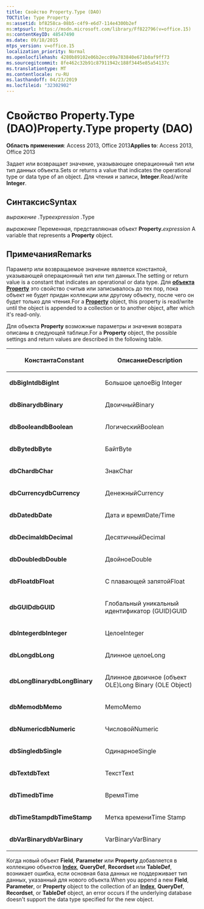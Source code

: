 ```yaml
---
title: Свойство Property.Type (DAO)
TOCTitle: Type Property
ms:assetid: bf8258ca-08b5-c4f9-e6d7-114e4300b2ef
ms:mtpsurl: https://msdn.microsoft.com/library/Ff822796(v=office.15)
ms:contentKeyID: 48547490
ms.date: 09/18/2015
mtps_version: v=office.15
localization_priority: Normal
ms.openlocfilehash: 4280b89102e06b2ecc09a783840e671b0af9ff73
ms.sourcegitcommit: 8fe462c32b91c87911942c188f3445e85a54137c
ms.translationtype: MT
ms.contentlocale: ru-RU
ms.lasthandoff: 04/23/2019
ms.locfileid: "32302902"
---
```

# <a name="propertytype-property-dao"></a><span data-ttu-id="bb9fb-102">Свойство Property.Type (DAO)</span><span class="sxs-lookup"><span data-stu-id="bb9fb-102">Property.Type property (DAO)</span></span>


<span data-ttu-id="bb9fb-103">**Область применения**: Access 2013, Office 2013</span><span class="sxs-lookup"><span data-stu-id="bb9fb-103">**Applies to**: Access 2013, Office 2013</span></span>

<span data-ttu-id="bb9fb-104">Задает или возвращает значение, указывающее операционный тип или тип данных объекта.</span><span class="sxs-lookup"><span data-stu-id="bb9fb-104">Sets or returns a value that indicates the operational type or data type of an object.</span></span> <span data-ttu-id="bb9fb-105">Для чтения и записи, **Integer**.</span><span class="sxs-lookup"><span data-stu-id="bb9fb-105">Read/write **Integer**.</span></span>

## <a name="syntax"></a><span data-ttu-id="bb9fb-106">Синтаксис</span><span class="sxs-lookup"><span data-stu-id="bb9fb-106">Syntax</span></span>

<span data-ttu-id="bb9fb-107">*выражение* .Type</span><span class="sxs-lookup"><span data-stu-id="bb9fb-107">*expression* .Type</span></span>

<span data-ttu-id="bb9fb-108">*выражение* Переменная, представляюная объект **Property.**</span><span class="sxs-lookup"><span data-stu-id="bb9fb-108">*expression* A variable that represents a **Property** object.</span></span>

## <a name="remarks"></a><span data-ttu-id="bb9fb-109">Примечания</span><span class="sxs-lookup"><span data-stu-id="bb9fb-109">Remarks</span></span>

<span data-ttu-id="bb9fb-110">Параметр или возвращаемое значение является константой, указывающей операционный тип или тип данных.</span><span class="sxs-lookup"><span data-stu-id="bb9fb-110">The setting or return value is a constant that indicates an operational or data type.</span></span> <span data-ttu-id="bb9fb-111">Для **[объекта Property](property-object-dao.md)** это свойство считыв или записывалось до тех пор, пока объект не будет придан коллекции или другому объекту, после чего он будет только для чтения.</span><span class="sxs-lookup"><span data-stu-id="bb9fb-111">For a **[Property](property-object-dao.md)** object, this property is read/write until the object is appended to a collection or to another object, after which it's read-only.</span></span>

<span data-ttu-id="bb9fb-112">Для объекта **Property** возможные параметры и значения возврата описаны в следующей таблице.</span><span class="sxs-lookup"><span data-stu-id="bb9fb-112">For a **Property** object, the possible settings and return values are described in the following table.</span></span>

<table>
<colgroup>
<col style="width: 50%" />
<col style="width: 50%" />
</colgroup>
<thead>
<tr class="header">
<th><p><span data-ttu-id="bb9fb-113">Константа</span><span class="sxs-lookup"><span data-stu-id="bb9fb-113">Constant</span></span></p></th>
<th><p><span data-ttu-id="bb9fb-114">Описание</span><span class="sxs-lookup"><span data-stu-id="bb9fb-114">Description</span></span></p></th>
</tr>
</thead>
<tbody>
<tr class="odd">
<td><p><span data-ttu-id="bb9fb-115"><strong>dbBigInt</strong></span><span class="sxs-lookup"><span data-stu-id="bb9fb-115"><strong>dbBigInt</strong></span></span></p></td>
<td><p><span data-ttu-id="bb9fb-116">Большое целое</span><span class="sxs-lookup"><span data-stu-id="bb9fb-116">Big Integer</span></span></p></td>
</tr>
<tr class="even">
<td><p><span data-ttu-id="bb9fb-117"><strong>dbBinary</strong></span><span class="sxs-lookup"><span data-stu-id="bb9fb-117"><strong>dbBinary</strong></span></span></p></td>
<td><p><span data-ttu-id="bb9fb-118">Двоичный</span><span class="sxs-lookup"><span data-stu-id="bb9fb-118">Binary</span></span></p></td>
</tr>
<tr class="odd">
<td><p><span data-ttu-id="bb9fb-119"><strong>dbBoolean</strong></span><span class="sxs-lookup"><span data-stu-id="bb9fb-119"><strong>dbBoolean</strong></span></span></p></td>
<td><p><span data-ttu-id="bb9fb-120">Логический</span><span class="sxs-lookup"><span data-stu-id="bb9fb-120">Boolean</span></span></p></td>
</tr>
<tr class="even">
<td><p><span data-ttu-id="bb9fb-121"><strong>dbByte</strong></span><span class="sxs-lookup"><span data-stu-id="bb9fb-121"><strong>dbByte</strong></span></span></p></td>
<td><p><span data-ttu-id="bb9fb-122">Байт</span><span class="sxs-lookup"><span data-stu-id="bb9fb-122">Byte</span></span></p></td>
</tr>
<tr class="odd">
<td><p><span data-ttu-id="bb9fb-123"><strong>dbChar</strong></span><span class="sxs-lookup"><span data-stu-id="bb9fb-123"><strong>dbChar</strong></span></span></p></td>
<td><p><span data-ttu-id="bb9fb-124">Знак</span><span class="sxs-lookup"><span data-stu-id="bb9fb-124">Char</span></span></p></td>
</tr>
<tr class="even">
<td><p><span data-ttu-id="bb9fb-125"><strong>dbCurrency</strong></span><span class="sxs-lookup"><span data-stu-id="bb9fb-125"><strong>dbCurrency</strong></span></span></p></td>
<td><p><span data-ttu-id="bb9fb-126">Денежный</span><span class="sxs-lookup"><span data-stu-id="bb9fb-126">Currency</span></span></p></td>
</tr>
<tr class="odd">
<td><p><span data-ttu-id="bb9fb-127"><strong>dbDate</strong></span><span class="sxs-lookup"><span data-stu-id="bb9fb-127"><strong>dbDate</strong></span></span></p></td>
<td><p><span data-ttu-id="bb9fb-128">Дата и время</span><span class="sxs-lookup"><span data-stu-id="bb9fb-128">Date/Time</span></span></p></td>
</tr>
<tr class="even">
<td><p><span data-ttu-id="bb9fb-129"><strong>dbDecimal</strong></span><span class="sxs-lookup"><span data-stu-id="bb9fb-129"><strong>dbDecimal</strong></span></span></p></td>
<td><p><span data-ttu-id="bb9fb-130">Десятичный</span><span class="sxs-lookup"><span data-stu-id="bb9fb-130">Decimal</span></span></p></td>
</tr>
<tr class="odd">
<td><p><span data-ttu-id="bb9fb-131"><strong>dbDouble</strong></span><span class="sxs-lookup"><span data-stu-id="bb9fb-131"><strong>dbDouble</strong></span></span></p></td>
<td><p><span data-ttu-id="bb9fb-132">Двойное</span><span class="sxs-lookup"><span data-stu-id="bb9fb-132">Double</span></span></p></td>
</tr>
<tr class="even">
<td><p><span data-ttu-id="bb9fb-133"><strong>dbFloat</strong></span><span class="sxs-lookup"><span data-stu-id="bb9fb-133"><strong>dbFloat</strong></span></span></p></td>
<td><p><span data-ttu-id="bb9fb-134">С плавающей запятой</span><span class="sxs-lookup"><span data-stu-id="bb9fb-134">Float</span></span></p></td>
</tr>
<tr class="odd">
<td><p><span data-ttu-id="bb9fb-135"><strong>dbGUID</strong></span><span class="sxs-lookup"><span data-stu-id="bb9fb-135"><strong>dbGUID</strong></span></span></p></td>
<td><p><span data-ttu-id="bb9fb-136">Глобальный уникальный идентификатор (GUID)</span><span class="sxs-lookup"><span data-stu-id="bb9fb-136">GUID</span></span></p></td>
</tr>
<tr class="even">
<td><p><span data-ttu-id="bb9fb-137"><strong>dbInteger</strong></span><span class="sxs-lookup"><span data-stu-id="bb9fb-137"><strong>dbInteger</strong></span></span></p></td>
<td><p><span data-ttu-id="bb9fb-138">Целое</span><span class="sxs-lookup"><span data-stu-id="bb9fb-138">Integer</span></span></p></td>
</tr>
<tr class="odd">
<td><p><span data-ttu-id="bb9fb-139"><strong>dbLong</strong></span><span class="sxs-lookup"><span data-stu-id="bb9fb-139"><strong>dbLong</strong></span></span></p></td>
<td><p><span data-ttu-id="bb9fb-140">Длинное целое</span><span class="sxs-lookup"><span data-stu-id="bb9fb-140">Long</span></span></p></td>
</tr>
<tr class="even">
<td><p><span data-ttu-id="bb9fb-141"><strong>dbLongBinary</strong></span><span class="sxs-lookup"><span data-stu-id="bb9fb-141"><strong>dbLongBinary</strong></span></span></p></td>
<td><p><span data-ttu-id="bb9fb-142">Длинное двоичное (объект OLE)</span><span class="sxs-lookup"><span data-stu-id="bb9fb-142">Long Binary (OLE Object)</span></span></p></td>
</tr>
<tr class="odd">
<td><p><span data-ttu-id="bb9fb-143"><strong>dbMemo</strong></span><span class="sxs-lookup"><span data-stu-id="bb9fb-143"><strong>dbMemo</strong></span></span></p></td>
<td><p><span data-ttu-id="bb9fb-144">Memo</span><span class="sxs-lookup"><span data-stu-id="bb9fb-144">Memo</span></span></p></td>
</tr>
<tr class="even">
<td><p><span data-ttu-id="bb9fb-145"><strong>dbNumeric</strong></span><span class="sxs-lookup"><span data-stu-id="bb9fb-145"><strong>dbNumeric</strong></span></span></p></td>
<td><p><span data-ttu-id="bb9fb-146">Числовой</span><span class="sxs-lookup"><span data-stu-id="bb9fb-146">Numeric</span></span></p></td>
</tr>
<tr class="odd">
<td><p><span data-ttu-id="bb9fb-147"><strong>dbSingle</strong></span><span class="sxs-lookup"><span data-stu-id="bb9fb-147"><strong>dbSingle</strong></span></span></p></td>
<td><p><span data-ttu-id="bb9fb-148">Одинарное</span><span class="sxs-lookup"><span data-stu-id="bb9fb-148">Single</span></span></p></td>
</tr>
<tr class="even">
<td><p><span data-ttu-id="bb9fb-149"><strong>dbText</strong></span><span class="sxs-lookup"><span data-stu-id="bb9fb-149"><strong>dbText</strong></span></span></p></td>
<td><p><span data-ttu-id="bb9fb-150">Текст</span><span class="sxs-lookup"><span data-stu-id="bb9fb-150">Text</span></span></p></td>
</tr>
<tr class="odd">
<td><p><span data-ttu-id="bb9fb-151"><strong>dbTime</strong></span><span class="sxs-lookup"><span data-stu-id="bb9fb-151"><strong>dbTime</strong></span></span></p></td>
<td><p><span data-ttu-id="bb9fb-152">Время</span><span class="sxs-lookup"><span data-stu-id="bb9fb-152">Time</span></span></p></td>
</tr>
<tr class="even">
<td><p><span data-ttu-id="bb9fb-153"><strong>dbTimeStamp</strong></span><span class="sxs-lookup"><span data-stu-id="bb9fb-153"><strong>dbTimeStamp</strong></span></span></p></td>
<td><p><span data-ttu-id="bb9fb-154">Метка времени</span><span class="sxs-lookup"><span data-stu-id="bb9fb-154">Time Stamp</span></span></p></td>
</tr>
<tr class="odd">
<td><p><span data-ttu-id="bb9fb-155"><strong>dbVarBinary</strong></span><span class="sxs-lookup"><span data-stu-id="bb9fb-155"><strong>dbVarBinary</strong></span></span></p></td>
<td><p><span data-ttu-id="bb9fb-156">VarBinary</span><span class="sxs-lookup"><span data-stu-id="bb9fb-156">VarBinary</span></span></p></td>
</tr>
</tbody>
</table>


<span data-ttu-id="bb9fb-157">Когда новый объект **Field**, **Parameter** или **Property** добавляется в коллекцию объектов **[Index](index-object-dao.md)**, **QueryDef**, **Recordset** или **TableDef**, возникает ошибка, если основная база данных не поддерживает тип данных, указанный для нового объекта.</span><span class="sxs-lookup"><span data-stu-id="bb9fb-157">When you append a new **Field**, **Parameter**, or **Property** object to the collection of an **[Index](index-object-dao.md)**, **QueryDef**, **Recordset**, or **TableDef** object, an error occurs if the underlying database doesn't support the data type specified for the new object.</span></span>

